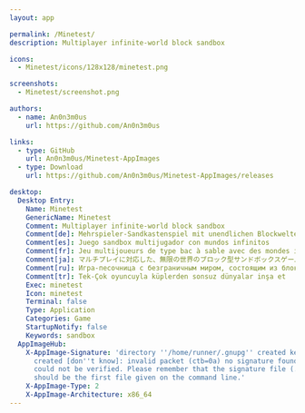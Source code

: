 ```yaml
---
layout: app

permalink: /Minetest/
description: Multiplayer infinite-world block sandbox

icons:
  - Minetest/icons/128x128/minetest.png

screenshots:
  - Minetest/screenshot.png

authors:
  - name: An0n3m0us
    url: https://github.com/An0n3m0us

links:
  - type: GitHub
    url: An0n3m0us/Minetest-AppImages
  - type: Download
    url: https://github.com/An0n3m0us/Minetest-AppImages/releases

desktop:
  Desktop Entry:
    Name: Minetest
    GenericName: Minetest
    Comment: Multiplayer infinite-world block sandbox
    Comment[de]: Mehrspieler-Sandkastenspiel mit unendlichen Blockwelten
    Comment[es]: Juego sandbox multijugador con mundos infinitos
    Comment[fr]: Jeu multijoueurs de type bac à sable avec des mondes infinis
    Comment[ja]: マルチプレイに対応した、無限の世界のブロック型サンドボックスゲームです
    Comment[ru]: Игра-песочница с безграничным миром, состоящим из блоков
    Comment[tr]: Tek-Çok oyuncuyla küplerden sonsuz dünyalar inşa et
    Exec: minetest
    Icon: minetest
    Terminal: false
    Type: Application
    Categories: Game
    StartupNotify: false
    Keywords: sandbox
  AppImageHub:
    X-AppImage-Signature: 'directory ''/home/runner/.gnupg'' created keybox ''/home/runner/.gnupg/pubring.kbx''
      created [don''t know]: invalid packet (ctb=0a) no signature found the signature
      could not be verified. Please remember that the signature file (.sig or .asc)
      should be the first file given on the command line.'
    X-AppImage-Type: 2
    X-AppImage-Architecture: x86_64
---
```

